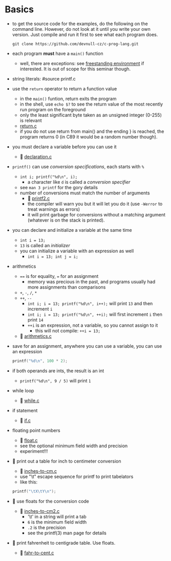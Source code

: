 # Basics

- to get the source code for the examples, do the following on the command line.
  However, do not look at it until you write your own version.  Just compile and
  run it first to see what each program does.

	```
	git clone https://github.com/devnull-cz/c-prog-lang.git
	```

- each program **must** have a `main()` function
	- well, there are exceptions: see
	  [freestanding environment](/modules/freestanding-environment.md) if
	  interested.  It is out of scope for this seminar though.

- string literals:
#source printf.c

- use the `return` operator to return a function value
	- in the `main()` funtion, return exits the program
	- in the shell, use `echo $?` to see the return value of the most
	  recently run program on the foreground
	- only the least significant byte taken as an unsigned integer (0-255)
	  is relevant
	- [return.c](/src/return.c)
	- if you do not use return from main() and the ending } is reached, the
	  program returns 0 (in C89 it would be a random number though).

- you must declare a variable before you can use it
	- :eyes: [declaration.c](/src/declaration.c)

- `printf()` can use *conversion specifications*, each starts with `%`
	- `int i; printf("%d\n", i);`
		- a character like `d` is called a *conversion specifier*
	- see `man 3 printf` for the gory details
	- number of conversions must match the number of arguments
		- :eyes: [printf2.c](/src/printf2.c)
		- the compiler will warn you but it will let you do it (use
		  `-Werror` to treat warnings as errors)
		- it will print garbage for conversions without a matching
		  argument (whatever is on the stack is printed).

- you can declare and initialize a variable at the same time
	- `int i = 13;`
	- `13` is called an *initializer*
	- you can initialize a variable with an expression as well
		- `int i = 13; int j = i;`

- arithmetics
	- `==` is for equality, `=` for an assignment
		- memory was precious in the past, and programs usually had more
		  assignments than comparisons
	- `+`, `-`, `/`, `*`
	- `++`, `--`
		- `int i; i = 13; printf("%d\n", i++);` will print `13` and then
		  increment `i`
		- `int i; i = 13; printf("%d\n", ++i);` will first increment `i`
		  then print `14`
		- `++i` is an expression, not a variable, so you cannot assign to it
			- this will not compile: `++i = 13;`
	- :eyes: [arithmetics.c](/src/arithmetics.c)

- save for an assignment, anywhere you can use a variable, you can use an
  expression
	```C
	printf("%d\n", 100 * 2);
	```

- if both operands are ints, the result is an int
	- `printf("%d\n", 9 / 5)` will print `1`

- while loop
	- :eyes: [while.c](/src/while.c)

- if statement
	- :eyes: [if.c](/src/if.c)

- floating point numbers
	- :eyes: [float.c](/src/float.c)
	- see the optional minimum field width and precision
	- experiment!!!

- :wrench: print out a table for inch to centimeter conversion
	- :eyes: [inches-to-cm.c](/src/inches-to-cm.c)
	- use "\t" escape sequence for printf to print tabelators
	- like this:
	```C
	printf("\tX\tY\n");
	```

- :wrench: use floats for the conversion code
	- :eyes: [inches-to-cm2.c](/src/inches-to-cm2.c)
		- '\t' in a string will print a tab
		- `6` is the minimum field width 
		- `.2` is the precision
		- see the printf(3) man page for details

- :wrench: print fahrenheit to centigrade table.  Use floats.
	- :eyes: [fahr-to-cent.c](/src/fahr-to-cent.c)
